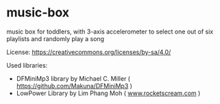 # music-box
music box for toddlers, with 3-axis accelerometer to select one out of six playlists and randomly play a song

License:
https://creativecommons.org/licenses/by-sa/4.0/

Used libraries:
* DFMiniMp3 library by Michael C. Miller ( https://github.com/Makuna/DFMiniMp3 )
* LowPower Library by Lim Phang Moh ( www.rocketscream.com )
